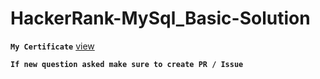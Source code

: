 # HackerRank-MySql_Basic-Solution
**`My Certificate`**  <a href="https://www.hackerrank.com/certificates/d3ae0da778ba"  >view</a>

**`If new question asked make sure to create PR / Issue`**
